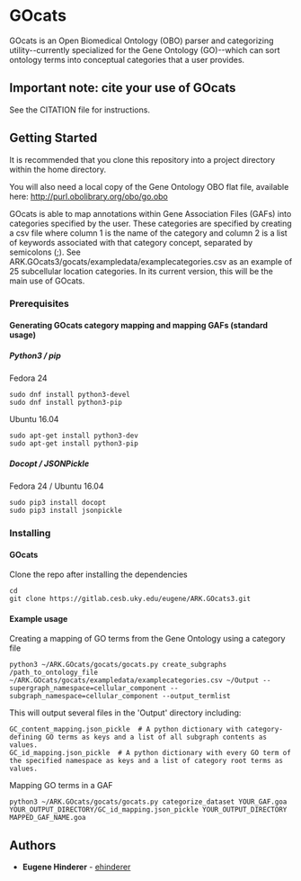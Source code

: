 # GOcats

GOcats is an Open Biomedical Ontology (OBO) parser and categorizing utility--currently specialized for the Gene Ontology
(GO)--which can sort ontology terms into conceptual categories that a user provides.

## Important note: cite your use of GOcats
See the CITATION file for instructions. 

## Getting Started

It is recommended that you clone this repository into a project directory within the home directory. 

You will also need a local copy of the Gene Ontology OBO flat file, available here: 
http://purl.obolibrary.org/obo/go.obo

GOcats is able to map annotations within Gene Association Files (GAFs) into categories specified by the user. These 
categories are specified by creating a csv file where column 1 is the name of the category and column 2 is a list of 
keywords associated with that category concept, separated by semicolons (;). See 
ARK.GOcats3/gocats/exampledata/examplecategories.csv as an example of 25 subcellular location categories. In its current
version, this will be the main use of GOcats. 

### Prerequisites

#### Generating GOcats category mapping and mapping GAFs (standard usage)

##### Python3 / pip

Fedora 24
```
sudo dnf install python3-devel
sudo dnf install python3-pip
```

Ubuntu 16.04
```
sudo apt-get install python3-dev
sudo apt-get install python3-pip
```

##### Docopt / JSONPickle

Fedora 24 / Ubuntu 16.04
```
sudo pip3 install docopt
sudo pip3 install jsonpickle
```

### Installing

#### GOcats

Clone the repo after installing the dependencies
```
cd
git clone https://gitlab.cesb.uky.edu/eugene/ARK.GOcats3.git
```

#### Example usage

Creating a mapping of GO terms from the Gene Ontology using a category file
```
python3 ~/ARK.GOcats/gocats/gocats.py create_subgraphs /path_to_ontology_file ~/ARK.GOcats/gocats/exampledata/examplecategories.csv ~/Output --supergraph_namespace=cellular_component --subgraph_namespace=cellular_component --output_termlist
```
This will output several files in the 'Output' directory including:
```
GC_content_mapping.json_pickle  # A python dictionary with category-defining GO terms as keys and a list of all subgraph contents as values.
GC_id_mapping.json_pickle  # A python dictionary with every GO term of the specified namespace as keys and a list of category root terms as values.
```

Mapping GO terms in a GAF
```
python3 ~/ARK.GOcats/gocats/gocats.py categorize_dataset YOUR_GAF.goa YOUR_OUTPUT_DIRECTORY/GC_id_mapping.json_pickle YOUR_OUTPUT_DIRECTORY MAPPED_GAF_NAME.goa
```

## Authors

* **Eugene Hinderer** - [ehinderer](https://github.com/ehinderer)
